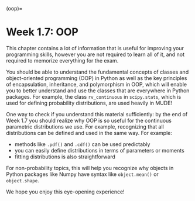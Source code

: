 (oop)=
# Week 1.7: OOP

This chapter contains a lot of information that is useful for improving your programming skills, however you are not required to learn all of it, and not required to memorize everything for the exam.

You should be able to understand the fundamental concepts of classes and object-oriented programming (OOP) in Python as well as the key principles of encapsulation, inheritance, and polymorphism in OOP, which will enable you to better understand and use the classes that are everywhere in Python packages. For example, the class `rv_continuous` in `scipy.stats`, which is used for defining probability distributions, are used heavily in MUDE!

One way to check if you understand this material sufficiently: by the end of Week 1.7 you should realize why OOP is so useful for the continuous parametric distributions we use. For example, recognizing that all distributions can be defined and used in the same way. For example:
- methods like `.pdf()` and `.cdf()` can be used predictably
- you can easily define distributions in terms of parameters or moments
- fitting distributions is also straightforward

For non-probability topics, this will help you recognize why objects in Python packages like Numpy have syntax like `object.mean()` or `object.shape`.

We hope you enjoy this eye-opening experience!
